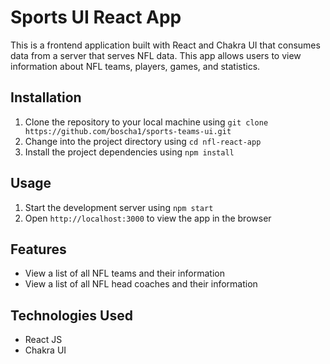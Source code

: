 # Sports UI React App
This is a frontend application built with React and Chakra UI that consumes data from a server that serves NFL data. This app allows users to view information about NFL teams, players, games, and statistics.

## Installation
1. Clone the repository to your local machine using ```git clone https://github.com/boscha1/sports-teams-ui.git```
2. Change into the project directory using ```cd nfl-react-app```
3. Install the project dependencies using ```npm install```

## Usage
1. Start the development server using ```npm start```
2. Open ```http://localhost:3000``` to view the app in the browser

## Features
- View a list of all NFL teams and their information
- View a list of all NFL head coaches and their information

## Technologies Used
- React JS
- Chakra UI